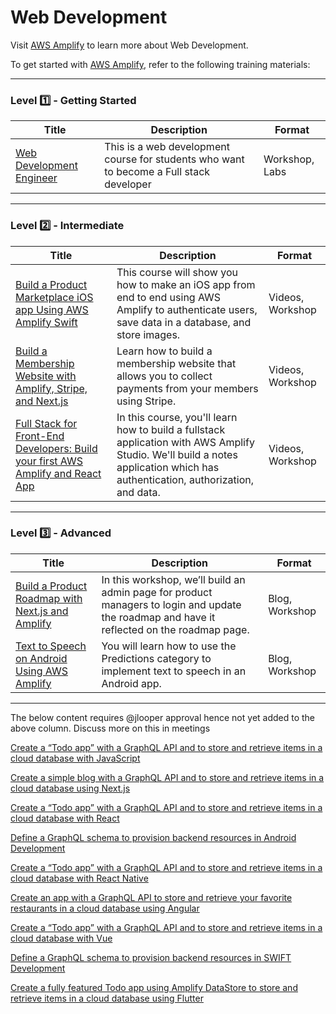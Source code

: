 # Web Development

Visit [AWS Amplify](https://aws.amazon.com/amplify/) to learn more about Web Development.

To get started with [AWS Amplify](https://aws.amazon.com/amplify/), refer to the following training materials:

---

### Level :one: - Getting Started

| Title                                                                      | Description                                                                             | Format         |
|----------------------------------------------------------------------------|-----------------------------------------------------------------------------------------|----------------|
| [Web Development Engineer](https://awseducate.instructure.com/courses/193) | This is a web development course for students who want to become a Full stack developer | Workshop, Labs |

---

### Level :two: - Intermediate

| Title                                                                                                                                                        | Description                                                                                                                                                                    | Format           |
|--------------------------------------------------------------------------------------------------------------------------------------------------------------|--------------------------------------------------------------------------------------------------------------------------------------------------------------------------------|------------------|
| [Build a Product Marketplace iOS app Using AWS Amplify Swift](https://amplify.aws/learn/courses/Swift-Course-70a6d)                                          | This course will show you how to make an iOS app from end to end using AWS Amplify to authenticate users, save data in a database, and store images.                           | Videos, Workshop |
| [Build a Membership Website with Amplify, Stripe, and Next.js](https://amplify.aws/learn/courses/Build-a-Membership-Website-c61a0)                           | Learn how to build a membership website that allows you to collect payments from your members using Stripe.                                                                    | Videos, Workshop |
| [Full Stack for Front-End Developers: Build your first AWS Amplify and React App](https://amplify.aws/learn/courses/Fullstack-for-Frontend-Developers-e7319) | In this course, you'll learn how to build a fullstack application with AWS Amplify Studio. We'll build a notes application which has authentication, authorization, and data.  | Videos, Workshop |

---

### Level :three: - Advanced

| Title                                                                                                                                     | Description                                                                                                                                 | Format         |
|-------------------------------------------------------------------------------------------------------------------------------------------|---------------------------------------------------------------------------------------------------------------------------------------------|----------------|
| [Build a Product Roadmap with Next.js and Amplify](https://aws.amazon.com/blogs/mobile/build-a-product-roadmap-with-next-js-and-amplify/) | In this workshop, we’ll build an admin page for product managers to login and update the roadmap and have it reflected on the roadmap page. | Blog, Workshop |
| [Text to Speech on Android Using AWS Amplify](https://aws.amazon.com/blogs/mobile/text-to-speech-on-android-using-aws-amplify/)           | You will learn how to use the Predictions category to implement text to speech in an Android app.                                           | Blog, Workshop |

---

The below content requires @jlooper approval hence not yet added to the above column. Discuss more on this in meetings

[Create a “Todo app” with a GraphQL API and to store and retrieve items in a cloud database with JavaScript](https://docs.amplify.aws/start/q/integration/js/)

[Create a simple blog with a GraphQL API and to store and retrieve items in a cloud database using Next.js](https://docs.amplify.aws/start/q/integration/next/)

[Create a “Todo app” with a GraphQL API and to store and retrieve items in a cloud database with React](https://docs.amplify.aws/start/q/integration/react/)

[Define a GraphQL schema to provision backend resources in Android Development](https://docs.amplify.aws/start/q/integration/android/)

[Create a “Todo app” with a GraphQL API and to store and retrieve items in a cloud database with React Native](https://docs.amplify.aws/start/q/integration/react-native/)

[Create an app with a GraphQL API to store and retrieve your favorite restaurants in a cloud database using Angular](https://docs.amplify.aws/start/q/integration/angular/)

[Create a “Todo app” with a GraphQL API and to store and retrieve items in a cloud database with Vue](https://docs.amplify.aws/start/q/integration/vue/)

[Define a GraphQL schema to provision backend resources in SWIFT Development](https://docs.amplify.aws/start/q/integration/ios/)

[Create a fully featured Todo app using Amplify DataStore to store and retrieve items in a cloud database using Flutter](https://docs.amplify.aws/start/q/integration/flutter/)
